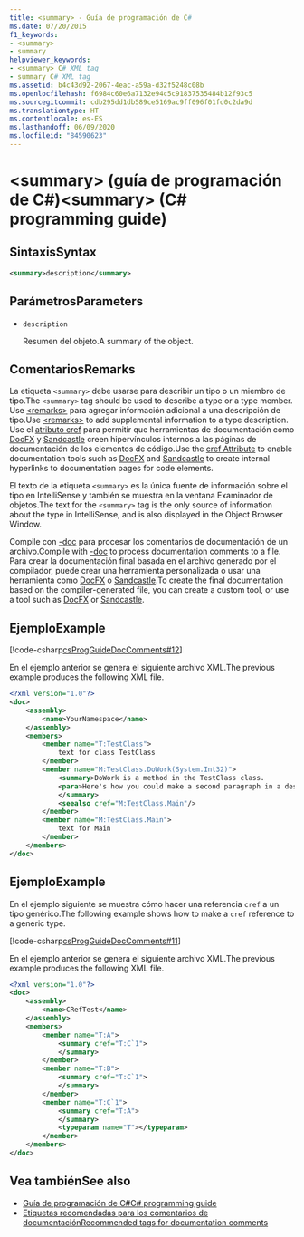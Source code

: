 ```yaml
---
title: <summary> - Guía de programación de C#
ms.date: 07/20/2015
f1_keywords:
- <summary>
- summary
helpviewer_keywords:
- <summary> C# XML tag
- summary C# XML tag
ms.assetid: b4c43d92-2067-4eac-a59a-d32f5248c08b
ms.openlocfilehash: f6984c60e6a7132e94c5c91837535484b12f93c5
ms.sourcegitcommit: cdb295dd1db589ce5169ac9ff096f01fd0c2da9d
ms.translationtype: HT
ms.contentlocale: es-ES
ms.lasthandoff: 06/09/2020
ms.locfileid: "84590623"
---
```

# <a name="summary-c-programming-guide"></a><span data-ttu-id="0cffb-102">\<summary> (guía de programación de C#)</span><span class="sxs-lookup"><span data-stu-id="0cffb-102">\<summary> (C# programming guide)</span></span>

## <a name="syntax"></a><span data-ttu-id="0cffb-103">Sintaxis</span><span class="sxs-lookup"><span data-stu-id="0cffb-103">Syntax</span></span>

```xml
<summary>description</summary>
```

## <a name="parameters"></a><span data-ttu-id="0cffb-104">Parámetros</span><span class="sxs-lookup"><span data-stu-id="0cffb-104">Parameters</span></span>

- `description`

  <span data-ttu-id="0cffb-105">Resumen del objeto.</span><span class="sxs-lookup"><span data-stu-id="0cffb-105">A summary of the object.</span></span>

## <a name="remarks"></a><span data-ttu-id="0cffb-106">Comentarios</span><span class="sxs-lookup"><span data-stu-id="0cffb-106">Remarks</span></span>

<span data-ttu-id="0cffb-107">La etiqueta `<summary>` debe usarse para describir un tipo o un miembro de tipo.</span><span class="sxs-lookup"><span data-stu-id="0cffb-107">The `<summary>` tag should be used to describe a type or a type member.</span></span> <span data-ttu-id="0cffb-108">Use [\<remarks>](./remarks.md) para agregar información adicional a una descripción de tipo.</span><span class="sxs-lookup"><span data-stu-id="0cffb-108">Use [\<remarks>](./remarks.md) to add supplemental information to a type description.</span></span> <span data-ttu-id="0cffb-109">Use el [atributo cref](./cref-attribute.md) para permitir que herramientas de documentación como [DocFX](https://dotnet.github.io/docfx/) y [Sandcastle](https://github.com/EWSoftware/SHFB) creen hipervínculos internos a las páginas de documentación de los elementos de código.</span><span class="sxs-lookup"><span data-stu-id="0cffb-109">Use the [cref Attribute](./cref-attribute.md) to enable documentation tools such as [DocFX](https://dotnet.github.io/docfx/) and [Sandcastle](https://github.com/EWSoftware/SHFB) to create internal hyperlinks to documentation pages for code elements.</span></span>

<span data-ttu-id="0cffb-110">El texto de la etiqueta `<summary>` es la única fuente de información sobre el tipo en IntelliSense y también se muestra en la ventana Examinador de objetos.</span><span class="sxs-lookup"><span data-stu-id="0cffb-110">The text for the `<summary>` tag is the only source of information about the type in IntelliSense, and is also displayed in the Object Browser Window.</span></span>

<span data-ttu-id="0cffb-111">Compile con [-doc](../../language-reference/compiler-options/doc-compiler-option.md) para procesar los comentarios de documentación de un archivo.</span><span class="sxs-lookup"><span data-stu-id="0cffb-111">Compile with [-doc](../../language-reference/compiler-options/doc-compiler-option.md) to process documentation comments to a file.</span></span> <span data-ttu-id="0cffb-112">Para crear la documentación final basada en el archivo generado por el compilador, puede crear una herramienta personalizada o usar una herramienta como [DocFX](https://dotnet.github.io/docfx/) o [Sandcastle](https://github.com/EWSoftware/SHFB).</span><span class="sxs-lookup"><span data-stu-id="0cffb-112">To create the final documentation based on the compiler-generated file, you can create a custom tool, or use a tool such as [DocFX](https://dotnet.github.io/docfx/) or [Sandcastle](https://github.com/EWSoftware/SHFB).</span></span>

## <a name="example"></a><span data-ttu-id="0cffb-113">Ejemplo</span><span class="sxs-lookup"><span data-stu-id="0cffb-113">Example</span></span>

[!code-csharp[csProgGuideDocComments#12](~/samples/snippets/csharp/VS_Snippets_VBCSharp/csProgGuideDocComments/CS/DocComments.cs#12)]

<span data-ttu-id="0cffb-114">En el ejemplo anterior se genera el siguiente archivo XML.</span><span class="sxs-lookup"><span data-stu-id="0cffb-114">The previous example produces the following XML file.</span></span>

```xml
<?xml version="1.0"?>
<doc>
    <assembly>
        <name>YourNamespace</name>
    </assembly>
    <members>
        <member name="T:TestClass">
            text for class TestClass
        </member>
        <member name="M:TestClass.DoWork(System.Int32)">
            <summary>DoWork is a method in the TestClass class.
            <para>Here's how you could make a second paragraph in a description. <see cref="M:System.Console.WriteLine(System.String)"/> for information about output statements.</para>
            </summary>
            <seealso cref="M:TestClass.Main"/>
        </member>
        <member name="M:TestClass.Main">
            text for Main
        </member>
    </members>
</doc>
```

## <a name="example"></a><span data-ttu-id="0cffb-115">Ejemplo</span><span class="sxs-lookup"><span data-stu-id="0cffb-115">Example</span></span>

<span data-ttu-id="0cffb-116">En el ejemplo siguiente se muestra cómo hacer una referencia `cref` a un tipo genérico.</span><span class="sxs-lookup"><span data-stu-id="0cffb-116">The following example shows how to make a `cref` reference to a generic type.</span></span>

[!code-csharp[csProgGuideDocComments#11](~/samples/snippets/csharp/VS_Snippets_VBCSharp/csProgGuideDocComments/CS/DocComments.cs#11)]

<span data-ttu-id="0cffb-117">En el ejemplo anterior se genera el siguiente archivo XML.</span><span class="sxs-lookup"><span data-stu-id="0cffb-117">The previous example produces the following XML file.</span></span>

```xml
<?xml version="1.0"?>
<doc>
    <assembly>
        <name>CRefTest</name>
    </assembly>
    <members>
        <member name="T:A">
            <summary cref="T:C`1">
            </summary>
        </member>
        <member name="T:B">
            <summary cref="T:C`1">
            </summary>
        </member>
        <member name="T:C`1">
            <summary cref="T:A">
            </summary>
            <typeparam name="T"></typeparam>
        </member>
    </members>
</doc>
```

## <a name="see-also"></a><span data-ttu-id="0cffb-118">Vea también</span><span class="sxs-lookup"><span data-stu-id="0cffb-118">See also</span></span>

- [<span data-ttu-id="0cffb-119">Guía de programación de C#</span><span class="sxs-lookup"><span data-stu-id="0cffb-119">C# programming guide</span></span>](../index.md)
- [<span data-ttu-id="0cffb-120">Etiquetas recomendadas para los comentarios de documentación</span><span class="sxs-lookup"><span data-stu-id="0cffb-120">Recommended tags for documentation comments</span></span>](./recommended-tags-for-documentation-comments.md)
